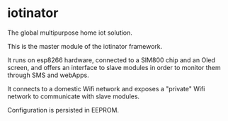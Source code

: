 # iotinator
The global multipurpose home iot solution.

This is the master module of the iotinator framework.


It runs on esp8266 hardware, connected to a SIM800 chip and an Oled screen, and offers an interface to slave modules in order to monitor them through SMS and webApps.

It connects to a domestic Wifi network and exposes a "private" Wifi network to communicate with slave modules.

Configuration is persisted in EEPROM.